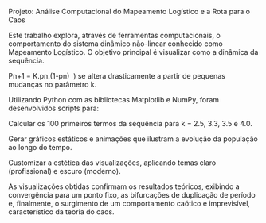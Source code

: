Projeto: Análise Computacional do Mapeamento Logístico e a Rota para o Caos

Este trabalho explora, através de ferramentas computacionais, o comportamento do sistema dinâmico não-linear conhecido como Mapeamento Logístico. O objetivo principal é visualizar como a dinâmica da sequência.

Pn+1 = K.pn.(1-pn)
​
 ) se altera drasticamente a partir de pequenas mudanças no parâmetro k.

Utilizando Python com as bibliotecas Matplotlib e NumPy, foram desenvolvidos scripts para:

Calcular os 100 primeiros termos da sequência para k = 2.5, 3.3, 3.5 e 4.0.

Gerar gráficos estáticos e animações que ilustram a evolução da população ao longo do tempo.

Customizar a estética das visualizações, aplicando temas claro (profissional) e escuro (moderno).

As visualizações obtidas confirmam os resultados teóricos, exibindo a convergência para um ponto fixo, as bifurcações de duplicação de período e, finalmente, o surgimento de um comportamento caótico e imprevisível, característico da teoria do caos.
